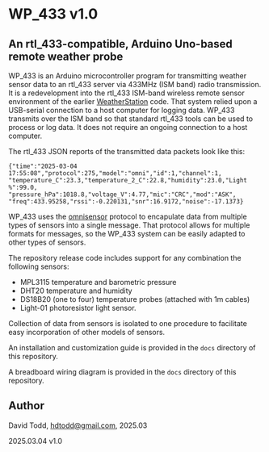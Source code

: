 # WP_433 v1.0
## An rtl_433-compatible, Arduino Uno-based remote weather probe

WP_433 is an Arduino microcontroller program for transmitting weather sensor data to an rtl_433 server via 433MHz (ISM band) radio transmission.  It is a redevelopment into the rtl_433 ISM-band wireless remote sensor environment of the earlier [WeatherStation](https://github.com/hdtodd/WeatherStation) code.  That system relied upon a USB-serial connection to a host computer for logging data.  WP_433 transmits over the ISM band so that standard rtl_433 tools can be used to process or log data.  It does not require an ongoing connection to a host computer.


The rtl_433 JSON reports of the transmitted data packets look like this:

```
{"time":"2025-03-04 17:55:08","protocol":275,"model":"omni","id":1,"channel":1,
"temperature_C":23.3,"temperature_2_C":22.8,"humidity":23.0,"Light %":99.0,
"pressure_hPa":1018.8,"voltage_V":4.77,"mic":"CRC","mod":"ASK",
"freq":433.95258,"rssi":-0.220131,"snr":16.9172,"noise":-17.1373}
```


WP_433 uses the [omnisensor](https://github.com/hdtodd/omnisensor_433) protocol to encapulate data from multiple types of sensors into a single message.  That protocol allows for multiple formats for messages, so the WP_433 system can be easily adapted to other types of sensors.

The repository release code includes support for any combination the following sensors:

*  MPL3115 temperature and barometric pressure
*  DHT20 temperature and humidity
*  DS18B20 (one to four) temperature probes (attached with 1m cables)
*  Light-01 photoresistor light sensor.

Collection of data from sensors is isolated to one procedure to facilitate easy incorporation of other models of sensors.

An installation and customization guide is provided in the `docs` directory of this repository.

A breadboard wiring diagram is provided in the `docs` directory of this repository.

## Author
David Todd, hdtodd@gmail.com, 2025.03

2025.03.04  v1.0
